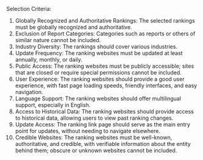 Selection Criteria:

1. Globally Recognized and Authoritative Rankings: The selected rankings must be globally recognized and authoritative.
2. Exclusion of Report Categories: Categories such as reports or others of similar nature cannot be included.
3. Industry Diversity: The rankings should cover various industries.
4. Update Frequency: The ranking websites must be updated at least annually, monthly, or daily.
5. Public Access: The ranking websites must be publicly accessible; sites that are closed or require special permissions cannot be included.
6. User Experience: The ranking websites should provide a good user experience, with fast page loading speeds, friendly interfaces, and easy navigation.
7. Language Support: The ranking websites should offer multilingual support, especially in English.
8. Access to Historical Data: The ranking websites should provide access to historical data, allowing users to view past ranking changes.
9. Update Access: The ranking link page should serve as the main entry point for updates, without needing to navigate elsewhere.
10. Credible Websites: The ranking websites must be well-known, authoritative, and credible, with verifiable information about the entity behind them; obscure or unknown websites cannot be included.

